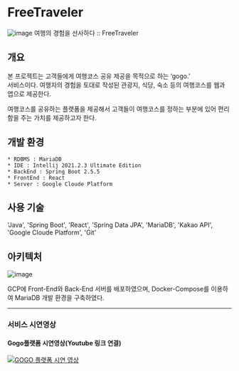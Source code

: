 # FreeTraveler
![image](https://user-images.githubusercontent.com/56144682/173309846-45503513-4340-403c-adfe-d790ab0510df.png)
여행의 경험을 선사하다 :: FreeTraveler  

## 개요
 본 프로젝트는 고객들에게 여행코스 공유 제공을 목적으로 하는 ‘gogo.’  
서비스이다. 여행자의 경험을 토대로 작성된 관광지, 식당, 숙소 등의 여행코스를 웹과 앱으로 제공한다.  

여행코스를 공유하는 플랫폼을 제공해서 고객들이 여행코스를 정하는 부분에 있어 편리함을 주는 가치를 제공하고자 한다.

## 개발 환경
```
* RDBMS : MariaDB
* IDE : Intellij 2021.2.3 Ultimate Edition
* BackEnd : Spring Boot 2.5.5
* FrontEnd : React
* Server : Google Cloude Platform
```

## 사용 기술
'Java', 'Spring Boot', 'React', 'Spring Data JPA', 'MariaDB', 'Kakao API', 'Google Cloude Platform', 'Git'

## 아키텍처
![image](https://user-images.githubusercontent.com/56144682/173308300-5b12f573-b3b2-4793-aa88-044e2ef50b29.png)

GCP에 Front-End와 Back-End 서버를 배포하였으며,
Docker-Compose를 이용하여 MariaDB 개발 환경을 구축하였다.  

---

### 서비스 시연영상  
#### Gogo플랫폼 시연영상(Youtube 링크 연결)  
[![GOGO 플랫폼 시연 영상](https://user-images.githubusercontent.com/56144682/173310448-a9b1d347-c3ec-426a-a6f0-dcb4b6212494.png)](https://youtu.be/Pyjd2qTV-BY)
